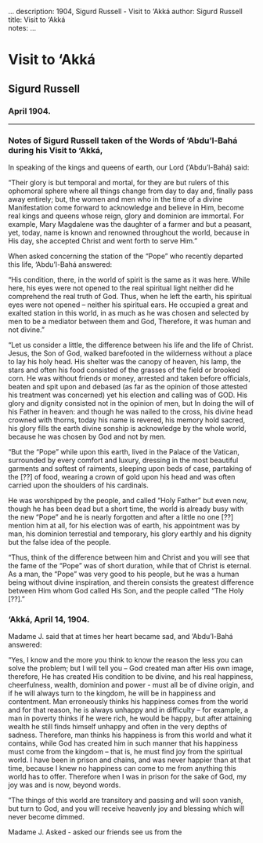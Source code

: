 ...
description: 1904, Sigurd Russell - Visit to ‘Akká
author: Sigurd Russell  
title: Visit to ‘Akká  
notes:
...


# Visit to ‘Akká  
## Sigurd Russell  
### April 1904.

------




### Notes of Sigurd Russell taken of the Words of ‘Abdu’l-Bahá during his Visit to ‘Akká, 

In speaking of the kings and queens of earth, our Lord (‘Abdu’l-Bahá) said:  

“Their glory is but temporal and mortal, for they are but rulers of this ophomoral sphere where all things change from day to day and, finally pass away entirely; but, the women and men who in the time of a divine Manifestation come forward to acknowledge and believe in Him, become real kings and queens whose reign, glory and dominion are immortal. For example, Mary Magdalene was the daughter of a farmer and but a peasant, yet, today, name is known and renowned throughout the world, because in His day, she accepted Christ and went forth to serve Him.”  

When asked concerning the station of the “Pope” who recently departed this life, ‘Abdu’l-Bahá answered:  

“His condition, there, in the world of spirit is the same as it was here. While here, his eyes were not opened to the real spiritual light neither did he comprehend the real truth of God. Thus, when he left the earth, his spiritual eyes were not opened – neither his spiritual ears. He occupied a great and exalted station in this world, in as much as he was chosen and selected by men to be a mediator between them and God, Therefore, it was human and not divine.”  

“Let us consider a little, the difference between his life and the life of Christ. Jesus, the Son of God, walked barefooted in the wilderness without a place to lay his holy head. His shelter was the canopy of heaven, his lamp, the stars and often his food consisted of the grasses of the field or brooked corn. He was without friends or money, arrested and taken before officials, beaten and spit upon and debased (as far as the opinion of those attested his treatment was concerned) yet his election and calling was of GOD. His glory and dignity consisted not in the opinion of men, but In doing the will of his Father in heaven: and though he was nailed to the cross, his divine head crowned with thorns, today his name is revered, his memory hold sacred, his glory fills the earth divine sonship is acknowledge by the whole world, because he was chosen by God and not by men.  

“But the “Pope” while upon this earth, lived in the Palace of the Vatican, surrounded by every comfort and luxury, dressing in the most beautiful garments and softest of raiments, sleeping upon beds of case, partaking of the [??] of food, wearing a crown of gold upon his head and was often carried upon the shoulders of his cardinals.  

He was worshipped by the people, and called “Holy Father” but even now, though he has been dead but a short time, the world is already busy with the new “Pope” and he is nearly forgotten and after a little no one  [??] mention him at all, for his election was of earth, his appointment was by man, his dominion terrestial and temporary, his glory earthly and his dignity but the false idea of the people.  

“Thus, think of the difference between him and Christ and you will see that the fame of the “Pope” was of short duration, while that of Christ is eternal. As a man, the “Pope” was very good to his people, but he was a human being without divine inspiration, and therein consists the greatest difference between Him whom God called His Son, and the people called “The Holy  [??].”  



### ‘Akká, April 14, 1904.

Madame J. said that at times her heart became sad, and ‘Abdu’l-Bahá answered:  

“Yes, I know and the more you think to know the reason the less you can solve the problem; but I will tell you – God created man after His own image, therefore, He has created His condition to be divine, and his real happiness, cheerfulness, wealth, dominion and power - must all be of divine origin, and if he will always turn to the kingdom, he will be in happiness and contentment. Man erroneously thinks his happiness comes from the world and for that reason, he is always unhappy and in difficulty – for example, a man in poverty thinks if he were rich, he would be happy, but after attaining wealth he still finds himself unhappy and often in the very depths of sadness. Therefore, man thinks his happiness is from this world and what it contains, while God has created him in such manner that his happiness must come from the kingdom – that is, he must find joy from the spiritual world. I have been in prison and chains, and was never happier than at that time, because I knew no happiness can come to me from anything this world has to offer. Therefore when I was in prison for the sake of God, my joy was and is now, beyond words.  

“The things of this world are transitory and passing and will soon vanish, but turn to God, and you will receive heavenly joy and blessing which will never become dimmed.  

Madame J. Asked - asked our friends see us from the

